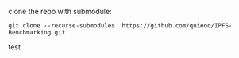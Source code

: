 clone the repo with submodule:
````
git clone --recurse-submodules  https://github.com/quieoo/IPFS-Benchmarking.git
````
test
